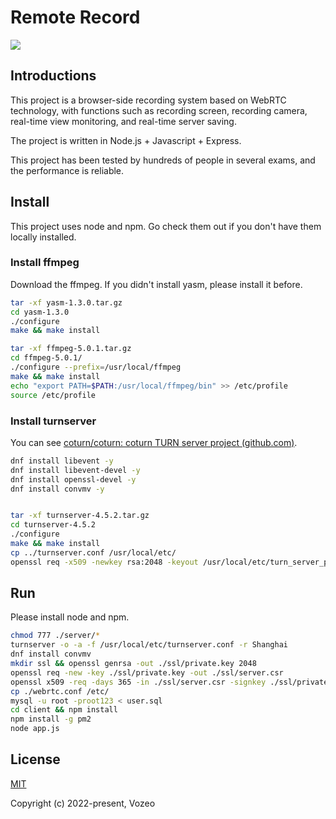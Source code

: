 # Remote Record

![](https://img.shields.io/badge/Version-1.1-green?style=flat-square)

## Introductions

This project is a browser-side recording system based on WebRTC technology, with functions such as recording screen, recording camera, real-time view monitoring, and real-time server saving.

The project is written in Node.js + Javascript + Express.

This project has been tested by hundreds of people in several exams, and the performance is reliable.

## Install

This project uses node and npm. Go check them out if you don't have them locally installed.

### Install ffmpeg

Download the ffmpeg. If you didn't install yasm, please install it before.

```sh
tar -xf yasm-1.3.0.tar.gz
cd yasm-1.3.0
./configure
make && make install

tar -xf ffmpeg-5.0.1.tar.gz
cd ffmpeg-5.0.1/
./configure --prefix=/usr/local/ffmpeg
make && make install
echo "export PATH=$PATH:/usr/local/ffmpeg/bin" >> /etc/profile
source /etc/profile
```

### Install turnserver

You can see [coturn/coturn: coturn TURN server project (github.com)](https://github.com/coturn/coturn).

```sh
dnf install libevent -y
dnf install libevent-devel -y
dnf install openssl-devel -y
dnf install convmv -y


tar -xf turnserver-4.5.2.tar.gz
cd turnserver-4.5.2
./configure
make && make install
cp ../turnserver.conf /usr/local/etc/
openssl req -x509 -newkey rsa:2048 -keyout /usr/local/etc/turn_server_pkey.pem -out /usr/local/etc/turn_server_cert.pem -days 99999 -nodes
```

## Run

Please install node and npm.

```sh
chmod 777 ./server/*
turnserver -o -a -f /usr/local/etc/turnserver.conf -r Shanghai
dnf install convmv
mkdir ssl && openssl genrsa -out ./ssl/private.key 2048
openssl req -new -key ./ssl/private.key -out ./ssl/server.csr
openssl x509 -req -days 365 -in ./ssl/server.csr -signkey ./ssl/private.key -out ./ssl/cert.crt
cp ./webrtc.conf /etc/
mysql -u root -proot123 < user.sql
cd client && npm install
npm install -g pm2
node app.js
```

## License

[MIT](https://opensource.org/licenses/MIT)

Copyright (c) 2022-present, Vozeo
